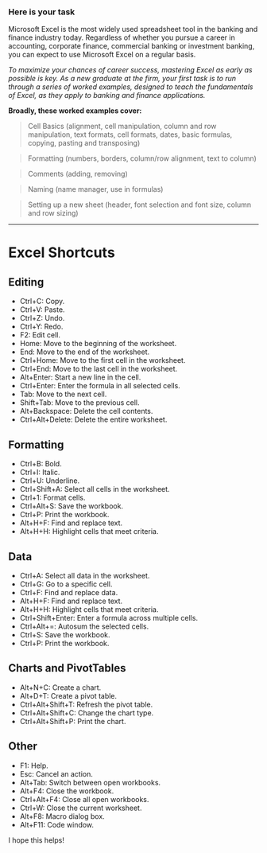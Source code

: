 ### Here is your task

Microsoft Excel is the most widely used spreadsheet tool in the banking and finance industry today. Regardless of whether you pursue a career in accounting, corporate finance, commercial banking or investment banking, you can expect to use Microsoft Excel on a regular basis.

*To maximize your chances of career success, mastering Excel as early as possible is key. As a new graduate at the firm, your first task is to run through a series of worked examples, designed to teach the fundamentals of Excel, as they apply to banking and finance applications.*

**Broadly, these worked examples cover:**

> Cell Basics (alignment, cell manipulation, column and row manipulation, text formats, cell formats, dates, basic formulas, copying, pasting and transposing)

> Formatting (numbers, borders, column/row alignment, text to column)

> Comments (adding, removing)

> Naming (name manager, use in formulas)

>Setting up a new sheet (header, font selection and font size, column and row sizing)

<HR>

# Excel Shortcuts

## Editing

* Ctrl+C: Copy.
* Ctrl+V: Paste.
* Ctrl+Z: Undo.
* Ctrl+Y: Redo.
* F2: Edit cell.
* Home: Move to the beginning of the worksheet.
* End: Move to the end of the worksheet.
* Ctrl+Home: Move to the first cell in the worksheet.
* Ctrl+End: Move to the last cell in the worksheet.
* Alt+Enter: Start a new line in the cell.
* Ctrl+Enter: Enter the formula in all selected cells.
* Tab: Move to the next cell.
* Shift+Tab: Move to the previous cell.
* Alt+Backspace: Delete the cell contents.
* Ctrl+Alt+Delete: Delete the entire worksheet.

## Formatting

* Ctrl+B: Bold.
* Ctrl+I: Italic.
* Ctrl+U: Underline.
* Ctrl+Shift+A: Select all cells in the worksheet.
* Ctrl+1: Format cells.
* Ctrl+Alt+S: Save the workbook.
* Ctrl+P: Print the workbook.
* Alt+H+F: Find and replace text.
* Alt+H+H: Highlight cells that meet criteria.

## Data

* Ctrl+A: Select all data in the worksheet.
* Ctrl+G: Go to a specific cell.
* Ctrl+F: Find and replace data.
* Alt+H+F: Find and replace text.
* Alt+H+H: Highlight cells that meet criteria.
* Ctrl+Shift+Enter: Enter a formula across multiple cells.
* Ctrl+Alt+=: Autosum the selected cells.
* Ctrl+S: Save the workbook.
* Ctrl+P: Print the workbook.

## Charts and PivotTables

* Alt+N+C: Create a chart.
* Alt+D+T: Create a pivot table.
* Ctrl+Alt+Shift+T: Refresh the pivot table.
* Ctrl+Alt+Shift+C: Change the chart type.
* Ctrl+Alt+Shift+P: Print the chart.

## Other

* F1: Help.
* Esc: Cancel an action.
* Alt+Tab: Switch between open workbooks.
* Alt+F4: Close the workbook.
* Ctrl+Alt+F4: Close all open workbooks.
* Ctrl+W: Close the current worksheet.
* Alt+F8: Macro dialog box.
* Alt+F11: Code window.

I hope this helps!

